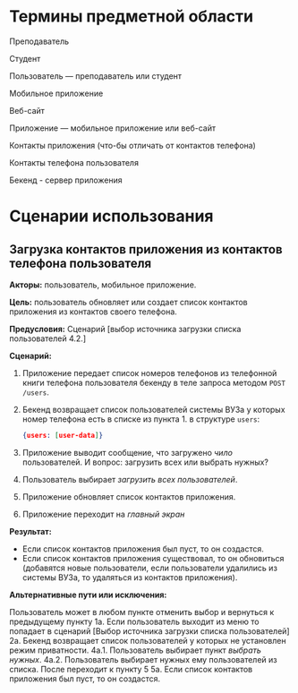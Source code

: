 # Термины предметной области

Преподаватель

Студент

Пользователь — преподаватель или студент

Мобильное приложение

Веб-сайт

Приложение — мобильное приложение или веб-сайт

Контакты приложения (что-бы отличать от контактов телефона)

Контакты телефона пользователя

Бекенд - сервер приложения

# Сценарии использования

## Загрузка контактов приложения из контактов телефона пользователя

**Акторы:** пользователь, мобильное приложение.

**Цель:** пользователь обновляет или создает список контактов приложения из контактов своего телефона.

**Предусловия:** Сценарий [выбор источника загрузки списка пользователей 4.2.]

**Сценарий:**

1. Приложение передает список номеров телефонов из телефонной книги телефона пользователя бекенду в теле запроса методом `POST /users`.
2. Бекенд возвращает список пользователей системы ВУЗа у которых номер телефона есть в списке из пункта 1. в структуре `users`:

    ~~~json
    {users: [user-data]}
    ~~~

3. Приложение выводит сообщение, что загружено *чило* пользователей. И вопрос: загрузить всех или выбрать нужных?
4. Пользователь выбирает *загрузить всех пользователей*.
5. Приложение обновляет список контактов приложения.
7. Приложение переходит на *главный экран*

**Результат:**

- Если список контактов приложения был пуст, то он создастся.
- Если список контактов приложения существовал, то он обновиться (добавятся новые пользователи, если пользователи удалились из системы ВУЗа, то удаляться из контактов приложения).

**Альтернативные пути или исключения:** 

Пользователь может в любом пункте отменить выбор и вернуться к предыдущему пункту
1а. Если пользователь выходит из меню то попадает в сценарий [Выбор источника загрузки списка пользователей]
2а. Бекенд возвращает список пользователей у которых не установлен режим приватности.
4а.1. Пользователь выбирает пункт *выбрать нужных*.
4а.2. Пользователь выбирает нужных ему пользователей из списка. После переходит к пункту 5
5а. Если список контактов приложения был пуст, то он создастся.

